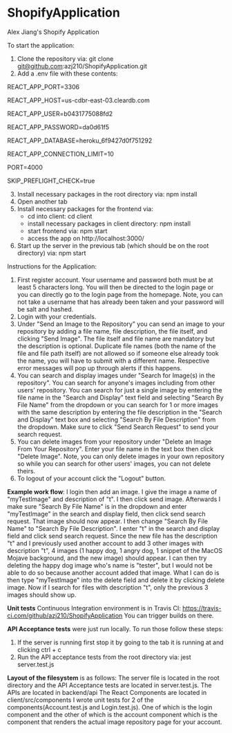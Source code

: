 # ShopifyApplication
Alex Jiang's Shopify Application

To start the application:
1. Clone the repository via: git clone git@github.com:azj210/ShopifyApplication.git
2. Add a .env file with these contents:

  REACT_APP_PORT=3306

  REACT_APP_HOST=us-cdbr-east-03.cleardb.com

  REACT_APP_USER=b0431775088fd2

  REACT_APP_PASSWORD=da0d61f5

  REACT_APP_DATABASE=heroku_6f9427d0f751292

  REACT_APP_CONNECTION_LIMIT=10

  PORT=4000

  SKIP_PREFLIGHT_CHECK=true

3. Install necessary packages in the root directory via: npm install
4. Open another tab
5. Install necessary packages for the frontend via:
   - cd into client: cd client
   - install necessary packages in client directory: npm install
   - start frontend via: npm start
   - access the app on http://localhost:3000/
6. Start up the server in the previous tab (which should be on the root directory) via: npm start

Instructions for the Application:
1. First register account. Your username and password both must be at least 5 characters long. You will then be directed to the login page or you can directly go to the login page from the homepage. Note, you can not take a username that has already been taken and your password will be salt and hashed.
2. Login with your credentials.
3. Under "Send an Image to the Repository" you can send an image to your repository by adding a file name, file description, the file itself, and clicking "Send Image". The file itself and file name are mandatory but the description is optional. Duplicate file names (both the name of the file and file path itself) are not allowed so if someone else already took the name, you will have to submit with a different name. Respective error messages will pop up through alerts if this happens.
4. You can search and display images under "Search for Image(s) in the repository". You can search for anyone's images including from other users' repository. You can search for just a single image by entering the file name in the "Search and Display" text field and selecting "Search By File Name" from the dropdown or you can search for 1 or more images with the same description by entering the file description in the "Search and Display" text box and selecting "Search By File Description" from the dropdown. Make sure to click "Send Search Request" to send your search request.
5. You can delete images from your repository under "Delete an Image From Your Repository". Enter your file name in the text box then click "Delete Image". Note, you can only delete images in your own repository so while you can search for other users' images, you can not delete theirs. 
6. To logout of your account click the "Logout" button.

**Example work flow**: I login then add an image. I give the image a name of "myTestImage" and description of "t". I then click send image. Afterwards I make sure "Search By File Name" is in the dropdown and enter "myTestImage" in the search and display field, then click send search request. That image should now appear. I then change "Search By File Name" to "Search By File Description". I enter "t" in the search and display field and click send search request. Since the new file has the description "t" and I previously used another account to add 3 other images with description "t", 4 images (1 happy dog, 1 angry dog, 1 snippet of the MacOS Mojave background, and the new image) should appear. I can then try deleting the happy dog image who's name is "tester", but I would not be able to do so because another account added that image. What I can do is then type "myTestImage" into the delete field and delete it by clicking delete image. Now if I search for files with description "t", only the previous 3 images should show up.

**Unit tests** Continuous Integration environment is in Travis CI: https://travis-ci.com/github/azj210/ShopifyApplication
You can trigger builds on there. 

**API Acceptance tests** were just run locally. To run those follow these steps:
1. If the server is running first stop it by going to the tab it is running at and clicking ctrl + c
2. Run the API acceptance tests from the root directory via: jest server.test.js

**Layout of the filesystem** is as follows:
The server file is located in the root directory and the API Acceptance tests are located in server.test.js.
The APIs are located in backend/api
The React Components are located in client/src/components
I wrote unit tests for 2 of the components(Account.test.js and Login.test.js). One of which is the login component and the other of which is the account component which is the component that renders the actual image repository page for your account.
